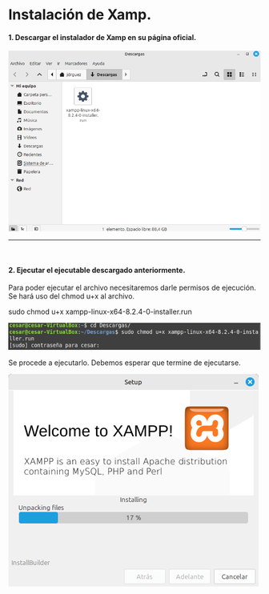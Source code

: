 # Instalación de Xamp.

#### 1. Descargar el instalador de Xamp en su página oficial.

<img src="./img/1.png">

---

<br>

#### 2. Ejecutar el ejecutable descargado anteriormente.
Para poder ejecutar el archivo necesitaremos darle permisos de ejecución. Se hará uso del chmod u+x al archivo.

sudo chmod u+x xampp-linux-x64-8.2.4-0-installer.run 

<img src="./img/2.png">

Se procede a ejecutarlo. Debemos esperar que termine de ejecutarse.

<img src="./img/3.png">
